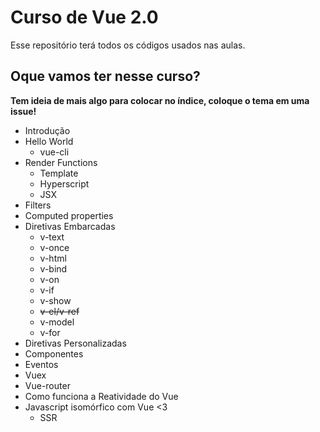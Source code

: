 # Curso de Vue 2.0

Esse repositório terá todos os códigos usados nas aulas.

## Oque vamos ter nesse curso?

**Tem ideia de mais algo para colocar no índice, coloque o tema em uma issue!**

+ Introdução
+ Hello World
  - vue-cli
+ Render Functions
  - Template
  - Hyperscript
  - JSX
+ Filters
+ Computed properties
+ Diretivas Embarcadas
  - v-text
  - v-once
  - v-html
  - v-bind
  - v-on
  - v-if
  - v-show
  - <s>v-el/v-ref</s>
  - v-model
  - v-for
+ Diretivas Personalizadas
+ Componentes
+ Eventos
+ Vuex
+ Vue-router
+ Como funciona a Reatividade do Vue
+ Javascript isomórfico com Vue <3
  - SSR
